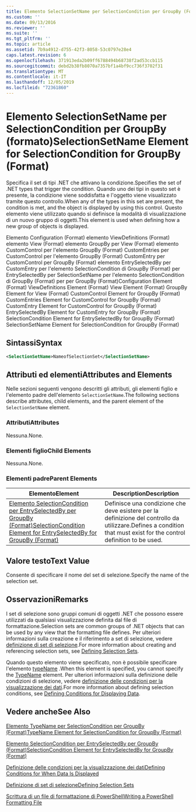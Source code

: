 ```yaml
---
title: Elemento SelectionSetName per SelectionCondition per GroupBy (Format) | Microsoft Docs
ms.custom: ''
ms.date: 09/13/2016
ms.reviewer: ''
ms.suite: ''
ms.tgt_pltfrm: ''
ms.topic: article
ms.assetid: 7b9a4912-d755-42f3-8058-53c0797e28e4
caps.latest.revision: 6
ms.openlocfilehash: 371913eda2b09ff6788494b68738f2ad53ccb115
ms.sourcegitcommit: debd2b38fb8070a7357bf1a4bf9cc736f3702f31
ms.translationtype: MT
ms.contentlocale: it-IT
ms.lasthandoff: 12/05/2019
ms.locfileid: "72361860"
---
```

# <a name="selectionsetname-element-for-selectioncondition-for-groupby-format"></a><span data-ttu-id="00350-102">Elemento SelectionSetName per SelectionCondition per GroupBy (formato)</span><span class="sxs-lookup"><span data-stu-id="00350-102">SelectionSetName Element for SelectionCondition for GroupBy (Format)</span></span>

<span data-ttu-id="00350-103">Specifica il set di tipi .NET che attivano la condizione.</span><span class="sxs-lookup"><span data-stu-id="00350-103">Specifies the set of .NET types that trigger the condition.</span></span> <span data-ttu-id="00350-104">Quando uno dei tipi in questo set è presente, la condizione viene soddisfatta e l'oggetto viene visualizzato tramite questo controllo.</span><span class="sxs-lookup"><span data-stu-id="00350-104">When any of the types in this set are present, the condition is met, and the object is displayed by using this control.</span></span> <span data-ttu-id="00350-105">Questo elemento viene utilizzato quando si definisce la modalità di visualizzazione di un nuovo gruppo di oggetti.</span><span class="sxs-lookup"><span data-stu-id="00350-105">This element is used when defining how a new group of objects is displayed.</span></span>

<span data-ttu-id="00350-106">Elemento Configuration (Format) elemento ViewDefinitions (Format) elemento View (Format) elemento GroupBy per View (Format) elemento CustomControl per l'elemento GroupBy (Format) CustomEntries per CustomControl per l'elemento GroupBy (Format) CustomEntry per CustomControl per GroupBy (Format) elemento EntrySelectedBy per CustomEntry per l'elemento SelectionCondition di GroupBy (Format) per EntrySelectedBy per SelectionSetName per l'elemento SelectionCondition di GroupBy (Format) per per GroupBy (Format)</span><span class="sxs-lookup"><span data-stu-id="00350-106">Configuration Element (Format) ViewDefinitions Element (Format) View Element (Format) GroupBy Element for View (Format) CustomControl Element for GroupBy (Format) CustomEntries Element for CustomControl for GroupBy (Format) CustomEntry Element for CustomControl for GroupBy (Format) EntrySelectedBy Element for CustomEntry for GroupBy (Format) SelectionCondition Element for EntrySelectedBy for GroupBy (Format) SelectionSetName Element for SelectionCondition for GroupBy (Format)</span></span>

## <a name="syntax"></a><span data-ttu-id="00350-107">Sintassi</span><span class="sxs-lookup"><span data-stu-id="00350-107">Syntax</span></span>

```xml
<SelectionSetName>NameofSelectionSet</SelectionSetName>
```

## <a name="attributes-and-elements"></a><span data-ttu-id="00350-108">Attributi ed elementi</span><span class="sxs-lookup"><span data-stu-id="00350-108">Attributes and Elements</span></span>

<span data-ttu-id="00350-109">Nelle sezioni seguenti vengono descritti gli attributi, gli elementi figlio e l'elemento padre dell'elemento `SelectionSetName`.</span><span class="sxs-lookup"><span data-stu-id="00350-109">The following sections describe attributes, child elements, and the parent element of the `SelectionSetName` element.</span></span>

### <a name="attributes"></a><span data-ttu-id="00350-110">Attributi</span><span class="sxs-lookup"><span data-stu-id="00350-110">Attributes</span></span>

<span data-ttu-id="00350-111">Nessuna.</span><span class="sxs-lookup"><span data-stu-id="00350-111">None.</span></span>

### <a name="child-elements"></a><span data-ttu-id="00350-112">Elementi figlio</span><span class="sxs-lookup"><span data-stu-id="00350-112">Child Elements</span></span>

<span data-ttu-id="00350-113">Nessuna.</span><span class="sxs-lookup"><span data-stu-id="00350-113">None.</span></span>

### <a name="parent-elements"></a><span data-ttu-id="00350-114">Elementi padre</span><span class="sxs-lookup"><span data-stu-id="00350-114">Parent Elements</span></span>

|<span data-ttu-id="00350-115">Elemento</span><span class="sxs-lookup"><span data-stu-id="00350-115">Element</span></span>|<span data-ttu-id="00350-116">Description</span><span class="sxs-lookup"><span data-stu-id="00350-116">Description</span></span>|
|-------------|-----------------|
|[<span data-ttu-id="00350-117">Elemento SelectionCondition per EntrySelectedBy per GroupBy (Format)</span><span class="sxs-lookup"><span data-stu-id="00350-117">SelectionCondition Element for EntrySelectedBy for GroupBy (Format)</span></span>](./selectioncondition-element-for-entryselectedby-for-groupby-format.md)|<span data-ttu-id="00350-118">Definisce una condizione che deve esistere per la definizione del controllo da utilizzare.</span><span class="sxs-lookup"><span data-stu-id="00350-118">Defines a condition that must exist for the control definition to be used.</span></span>|

## <a name="text-value"></a><span data-ttu-id="00350-119">Valore testo</span><span class="sxs-lookup"><span data-stu-id="00350-119">Text Value</span></span>

<span data-ttu-id="00350-120">Consente di specificare il nome del set di selezione.</span><span class="sxs-lookup"><span data-stu-id="00350-120">Specify the name of the selection set.</span></span>

## <a name="remarks"></a><span data-ttu-id="00350-121">Osservazioni</span><span class="sxs-lookup"><span data-stu-id="00350-121">Remarks</span></span>

<span data-ttu-id="00350-122">I set di selezione sono gruppi comuni di oggetti .NET che possono essere utilizzati da qualsiasi visualizzazione definita dal file di formattazione.</span><span class="sxs-lookup"><span data-stu-id="00350-122">Selection sets are common groups of .NET objects that can be used by any view that the formatting file defines.</span></span> <span data-ttu-id="00350-123">Per ulteriori informazioni sulla creazione e il riferimento a set di selezione, vedere [definizione di set di selezione](./defining-selection-sets.md).</span><span class="sxs-lookup"><span data-stu-id="00350-123">For more information about creating and referencing selection sets, see [Defining Selection Sets](./defining-selection-sets.md).</span></span>

<span data-ttu-id="00350-124">Quando questo elemento viene specificato, non è possibile specificare l'elemento [typeName](./typename-element-for-selectioncondition-for-groupby-format.md) .</span><span class="sxs-lookup"><span data-stu-id="00350-124">When this element is specified, you cannot specify the [TypeName](./typename-element-for-selectioncondition-for-groupby-format.md) element.</span></span> <span data-ttu-id="00350-125">Per ulteriori informazioni sulla definizione delle condizioni di selezione, vedere [definizione delle condizioni per la visualizzazione dei dati](./defining-conditions-for-displaying-data.md).</span><span class="sxs-lookup"><span data-stu-id="00350-125">For more information about defining selection conditions, see [Defining Conditions for Displaying Data](./defining-conditions-for-displaying-data.md).</span></span>

## <a name="see-also"></a><span data-ttu-id="00350-126">Vedere anche</span><span class="sxs-lookup"><span data-stu-id="00350-126">See Also</span></span>

[<span data-ttu-id="00350-127">Elemento TypeName per SelectionCondition per GroupBy (Format)</span><span class="sxs-lookup"><span data-stu-id="00350-127">TypeName Element for SelectionCondition for GroupBy (Format)</span></span>](./typename-element-for-selectioncondition-for-groupby-format.md)

[<span data-ttu-id="00350-128">Elemento SelectionCondition per EntrySelectedBy per GroupBy (Format)</span><span class="sxs-lookup"><span data-stu-id="00350-128">SelectionCondition Element for EntrySelectedBy for GroupBy (Format)</span></span>](./selectioncondition-element-for-entryselectedby-for-groupby-format.md)

[<span data-ttu-id="00350-129">Definizione delle condizioni per la visualizzazione dei dati</span><span class="sxs-lookup"><span data-stu-id="00350-129">Defining Conditions for When Data Is Displayed</span></span>](./defining-conditions-for-displaying-data.md)

[<span data-ttu-id="00350-130">Definizione di set di selezione</span><span class="sxs-lookup"><span data-stu-id="00350-130">Defining Selection Sets</span></span>](./defining-selection-sets.md)

[<span data-ttu-id="00350-131">Scrittura di un file di formattazione di PowerShell</span><span class="sxs-lookup"><span data-stu-id="00350-131">Writing a PowerShell Formatting File</span></span>](./writing-a-powershell-formatting-file.md)
